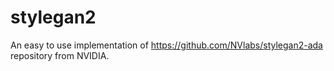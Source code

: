 # stylegan2
An easy to use implementation of https://github.com/NVlabs/stylegan2-ada repository from NVIDIA.
